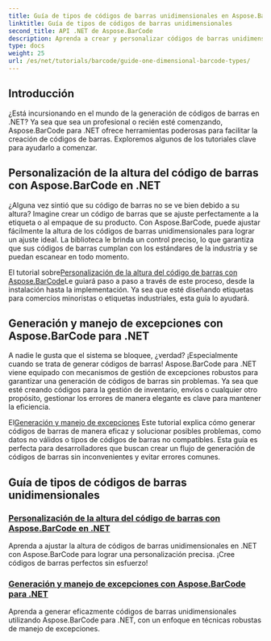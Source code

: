 ```yaml
---
title: Guía de tipos de códigos de barras unidimensionales en Aspose.BarCode
linktitle: Guía de tipos de códigos de barras unidimensionales
second_title: API .NET de Aspose.BarCode
description: Aprenda a crear y personalizar códigos de barras unidimensionales en .NET utilizando Aspose.BarCode, con sólidas técnicas de manejo de excepciones.
type: docs
weight: 25
url: /es/net/tutorials/barcode/guide-one-dimensional-barcode-types/
---
```

## Introducción

¿Está incursionando en el mundo de la generación de códigos de barras en .NET? Ya sea que sea un profesional o recién esté comenzando, Aspose.BarCode para .NET ofrece herramientas poderosas para facilitar la creación de códigos de barras. Exploremos algunos de los tutoriales clave para ayudarlo a comenzar.

## Personalización de la altura del código de barras con Aspose.BarCode en .NET  

¿Alguna vez sintió que su código de barras no se ve bien debido a su altura? Imagine crear un código de barras que se ajuste perfectamente a la etiqueta o al empaque de su producto. Con Aspose.BarCode, puede ajustar fácilmente la altura de los códigos de barras unidimensionales para lograr un ajuste ideal. La biblioteca le brinda un control preciso, lo que garantiza que sus códigos de barras cumplan con los estándares de la industria y se puedan escanear en todo momento.  

 El tutorial sobre[Personalización de la altura del código de barras con Aspose.BarCode](./customizing-barcode-height/)Le guiará paso a paso a través de este proceso, desde la instalación hasta la implementación. Ya sea que esté diseñando etiquetas para comercios minoristas o etiquetas industriales, esta guía lo ayudará.  

## Generación y manejo de excepciones con Aspose.BarCode para .NET  

A nadie le gusta que el sistema se bloquee, ¿verdad? ¡Especialmente cuando se trata de generar códigos de barras! Aspose.BarCode para .NET viene equipado con mecanismos de gestión de excepciones robustos para garantizar una generación de códigos de barras sin problemas. Ya sea que esté creando códigos para la gestión de inventario, envíos o cualquier otro propósito, gestionar los errores de manera elegante es clave para mantener la eficiencia.  

 El[Generación y manejo de excepciones](./generation-and-exception-handling/) Este tutorial explica cómo generar códigos de barras de manera eficaz y solucionar posibles problemas, como datos no válidos o tipos de códigos de barras no compatibles. Esta guía es perfecta para desarrolladores que buscan crear un flujo de generación de códigos de barras sin inconvenientes y evitar errores comunes.  

## Guía de tipos de códigos de barras unidimensionales
### [Personalización de la altura del código de barras con Aspose.BarCode en .NET](./customizing-barcode-height/)
Aprenda a ajustar la altura de códigos de barras unidimensionales en .NET con Aspose.BarCode para lograr una personalización precisa. ¡Cree códigos de barras perfectos sin esfuerzo!
### [Generación y manejo de excepciones con Aspose.BarCode para .NET](./generation-and-exception-handling/)
Aprenda a generar eficazmente códigos de barras unidimensionales utilizando Aspose.BarCode para .NET, con un enfoque en técnicas robustas de manejo de excepciones.
